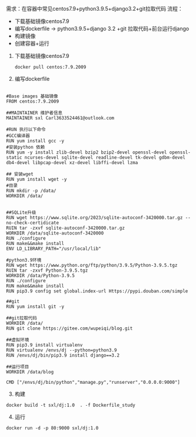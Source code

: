 需求：在容器中常见centos7.9+python3.9.5+django3.2+git拉取代码
流程：
 - 下载基础镜像centos7.9
 - 编写dockerfile -> python3.9.5+django 3.2 +git 拉取代码+前台运行django
 - 构建镜像
 - 创建容器+运行
1.  下载基础镜像centos7.9
	```
	docker pull centos:7.9.2009
	```
2. 编写dockerfile
```shell

#Base images 基础镜像
FROM centos:7.9.2009

##MAINTAINER 维护者信息
MAINTAINER sxl Carl3633524461@outlook.com

#RUN 执行以下命令
#GCC编译器
RUN yum install gcc -y
#安装python 依赖
RUN yum -y install zlib-devel bzip2 bzip2-devel openssl-devel openssl-static ncurses-devel sqlite-devel readline-devel tk-devel gdbm-devel db4-devel libpcap-devel xz-devel libffi-devel lzma

## 安装wget
RUN yum install wget -y
#目录
RUN mkdir -p /data/
WORKDIR /data/


##SQLite升级
RUN wget https://www.sqlite.org/2023/sqlite-autoconf-3420000.tar.gz --no-check-certidicate
RUIN tar -zxvf sqlite-autoconf-3420000.tar.gz
WORKDIR /data/sqlite-autoconf-3420000
RUN ./configure
RUN make&&make install
ENV LD_LIBRARY_PATH="/usr/local/lib"

#python3.9环境
RUN wget https://www.python.org/ftp/python/3.9.5/Python-3.9.5.tgz
RUIN tar -zxvf Python-3.9.5.tgz
WORKDIR /data/Python-3.9.5
RUN ./configure
RUN make&&make install
RUN pip3.9 config set global.index-url Https://pypi.douban.com/simple

##git 
RUN yum install git -y

##git拉取代码
WORKDIR /data/
RUN git clone https://gitee.com/wupeiqi/blog.git

##虚拟环境
RUN pip3.9 install virtualenv
RUN virtualenv /envs/dj --python=python3.9
RUN /envs/dj/bin/pip3.9 install django==3.2

##运行项目
WORKDIR /data/blog

CMD ["/envs/dj/bin/python","manage.py","runserver","0.0.0.0:9000"]
```
3. 构建
```shell
docker build -t sxl/dj:1.0  . -f Dockerfile_study
```
4. 运行
```shell
docker run -d -p 80:9000 sxl/dj:1.0
```